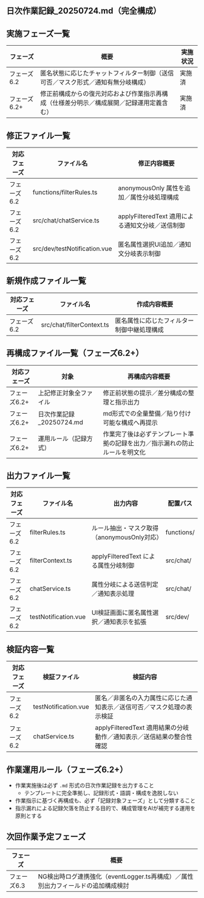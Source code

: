 ## 日次作業記録_20250724.md（完全構成）

## 実施フェーズ一覧

| フェーズ     | 概要                                                                                          | 実施状況 |
|-------------|-----------------------------------------------------------------------------------------------|----------|
| フェーズ6.2  | 匿名状態に応じたチャットフィルター制御（送信可否／マスク形式／通知有無分岐構成）             | 実施済   |
| フェーズ6.2+ | 修正前構成からの復元対応および作業指示再構成（仕様差分明示／構成展開／記録運用定義含む）     | 実施済   |

## 修正ファイル一覧

| 対応フェーズ | ファイル名                         | 修正内容概要                                                                                   |
|--------------|------------------------------------|------------------------------------------------------------------------------------------------|
| フェーズ6.2   | functions/filterRules.ts           | anonymousOnly 属性を追加／属性分岐処理構成                                                    |
| フェーズ6.2   | src/chat/chatService.ts            | applyFilteredText 適用による通知文分岐／送信制御                                               |
| フェーズ6.2   | src/dev/testNotification.vue       | 匿名属性選択UI追加／通知文分岐表示制御                                                        |

## 新規作成ファイル一覧

| 対応フェーズ | ファイル名                  | 作成内容概要                                                                |
|--------------|-----------------------------|-----------------------------------------------------------------------------|
| フェーズ6.2   | src/chat/filterContext.ts    | 匿名属性に応じたフィルター制御中継処理構成                                 |

## 再構成ファイル一覧（フェーズ6.2+）

| 対応フェーズ | 対象                         | 再構成内容概要                                                                 |
|--------------|------------------------------|--------------------------------------------------------------------------------|
| フェーズ6.2+  | 上記修正対象全ファイル       | 修正前状態の提示／差分構成の整理と指示出力                                   |
| フェーズ6.2+  | 日次作業記録_20250724.md     | md形式での全量整備／貼り付け可能な構成へ再提示                               |
| フェーズ6.2+  | 運用ルール（記録方式）       | 作業完了後は必ずテンプレート準拠の記録を出力／指示漏れの防止ルールを明文化    |

## 出力ファイル一覧

| 対応フェーズ | ファイル名                 | 出力内容                                         | 配置パス           |
|--------------|----------------------------|--------------------------------------------------|--------------------|
| フェーズ6.2   | filterRules.ts             | ルール抽出・マスク取得（anonymousOnly対応）      | functions/         |
| フェーズ6.2   | filterContext.ts           | applyFilteredText による属性分岐制御             | src/chat/          |
| フェーズ6.2   | chatService.ts             | 属性分岐による送信判定／通知表示処理             | src/chat/          |
| フェーズ6.2   | testNotification.vue       | UI検証画面に匿名属性選択／通知表示を拡張         | src/dev/           |

## 検証内容一覧

| 対応フェーズ | 検証ファイル             | 検証内容                                                                 |
|--------------|--------------------------|--------------------------------------------------------------------------|
| フェーズ6.2   | testNotification.vue      | 匿名／非匿名の入力属性に応じた通知表示／送信可否／マスク処理の表示検証    |
| フェーズ6.2   | chatService.ts            | applyFilteredText 適用結果の分岐動作／通知表示／送信結果の整合性確認       |

## 作業運用ルール（フェーズ6.2+）

- 作業実施後は必ず `.md` 形式の日次作業記録を出力すること  
  - テンプレートに完全準拠し、記録形式・語調・構成を逸脱しない  
- 作業指示に基づく再構成も、必ず「記録対象フェーズ」として分類すること  
- 指示漏れによる記録欠落を防止する目的で、構成管理をAIが補完する運用を原則とする  

## 次回作業予定フェーズ

| フェーズ    | 概要                                                                                          |
|------------|-----------------------------------------------------------------------------------------------|
| フェーズ6.3 | NG検出時ログ連携強化（eventLogger.ts再構成）／属性別出力フィールドの追加構成検討            |